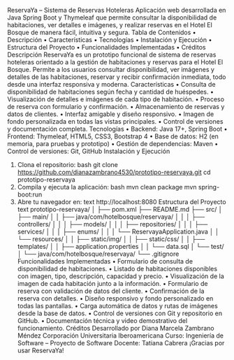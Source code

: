 ReservaYa – Sistema de Reservas Hoteleras
Aplicación web desarrollada en Java Spring Boot y Thymeleaf que permite consultar la disponibilidad de habitaciones, ver detalles e imágenes, y realizar reservas en el Hotel El Bosque de manera fácil, intuitiva y segura.
Tabla de Contenidos
•	Descripción
•	Características
•	Tecnologías
•	Instalación y Ejecución
•	Estructura del Proyecto
•	Funcionalidades Implementadas
•	Créditos
Descripción
ReservaYa es un prototipo funcional de sistema de reservas hoteleras orientado a la gestión de habitaciones y reservas para el Hotel El Bosque. Permite a los usuarios consultar disponibilidad, ver imágenes y detalles de las habitaciones, reservar y recibir confirmación inmediata, todo desde una interfaz responsiva y moderna.
Características
•	Consulta de disponibilidad de habitaciones según fecha y cantidad de huéspedes.
•	Visualización de detalles e imágenes de cada tipo de habitación.
•	Proceso de reserva con formulario y confirmación.
•	Almacenamiento de reservas y datos de clientes.
•	Interfaz amigable y diseño responsivo.
•	Imagen de fondo personalizada en todas las vistas principales.
•	Control de versiones y documentación completa.
Tecnologías
•	Backend: Java 17+, Spring Boot
•	Frontend: Thymeleaf, HTML5, CSS3, Bootstrap 4
•	Base de datos: H2 (en memoria, para pruebas y prototipo)
•	Gestión de dependencias: Maven
•	Control de versiones: Git, GitHub
Instalación y Ejecución
1.	Clona el repositorio:
bash
git clone https://github.com/dianazambrano4530/prototipo-reservaya.git
cd prototipo-reservaya
2.	Compila y ejecuta la aplicación:
bash
mvn clean package
mvn spring-boot:run
3.	Abre tu navegador en:
text
http://localhost:8080
Estructura del Proyecto
text
prototipo-reservaya/
│
├── pom.xml
├── README.md
├── src/
│   ├── main/
│   │   ├── java/com/hotelbosque/reservaya/
│   │   │   ├── controllers/
│   │   │   ├── models/
│   │   │   ├── repositories/
│   │   │   ├── services/
│   │   │   ├── enums/
│   │   │   └── ReservayaApplication.java
│   │   └── resources/
│   │       ├── static/img/
│   │       ├── static/css/
│   │       ├── templates/
│   │       ├── application.properties
│   │       └── data.sql
│   └── test/
│       └── java/com/hotelbosque/reservaya/
└── .gitignore
Funcionalidades Implementadas
•	Formulario de consulta de disponibilidad de habitaciones.
•	Listado de habitaciones disponibles con imagen, tipo, descripción, capacidad y precio.
•	Visualización de la imagen de cada habitación junto a la información.
•	Formulario de reserva con validación de datos del cliente.
•	Confirmación de la reserva con detalles.
•	Diseño responsivo y fondo personalizado en todas las pantallas.
•	Carga automática de datos y rutas de imágenes desde la base de datos.
•	Control de versiones con Git y repositorio en GitHub.
•	Documentación técnica y video demostrativo del funcionamiento.
Créditos
Desarrollado por Diana Marcela Zambrano Méndez
Corporación Universitaria Iberoamericana
Curso: Ingeniería de Software – Proyecto de Software
Docente: Tatiana Cabrera
¡Gracias por usar ReservaYa!

